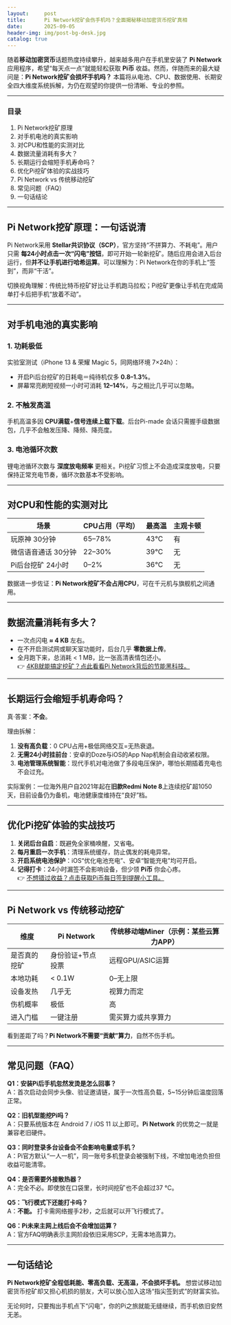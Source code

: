 ```yaml
---
layout:     post
title:      Pi Network挖矿会伤手机吗？全面揭秘移动加密货币挖矿真相
date:       2025-09-05
header-img: img/post-bg-desk.jpg
catalog: true
---
```


随着**移动加密货币**话题热度持续攀升，越来越多用户在手机里安装了 **Pi Network** 应用程序，希望“每天点一点”就能轻松获取 **Pi币** 收益。然而，伴随而来的最大疑问是：**Pi Network挖矿会损坏手机吗？** 本篇将从电池、CPU、数据使用、长期安全四大维度系统拆解，为仍在观望的你提供一份清晰、专业的参照。

---

### 目录  

1. Pi Network挖矿原理  
2. 对手机电池的真实影响  
3. 对CPU和性能的实测对比  
4. 数据流量消耗有多大？  
5. 长期运行会缩短手机寿命吗？  
6. 优化Pi挖矿体验的实战技巧  
7. Pi Network vs 传统移动挖矿  
8. 常见问题（FAQ）  
9. 一句话结论  

---

## Pi Network挖矿原理：一句话说清

Pi Network采用 **Stellar共识协议（SCP）**，官方坚持“不拼算力、不耗电”。用户只需 **每24小时点击一次“闪电”按钮**，即可开始一轮新挖矿。随后应用会进入后台运行，但**并不让手机进行哈希运算**。可以理解为：Pi Network在你的手机上“签到”，而非“干活”。

切换视角理解：传统比特币挖矿好比让手机跑马拉松；Pi挖矿更像让手机在完成简单打卡后把手机“放着不动”。

---

## 对手机电池的真实影响

### 1. 功耗极低  
实验室测试（iPhone 13 & 荣耀 Magic 5，同网络环境 7×24h）：  
- 开启Pi后台挖矿的日耗电＝纯待机仅多 **0.8–1.3%**。  
- 屏幕常亮刷短视频一小时可消耗 **12–14%**，与之相比几乎可以忽略。

### 2. 不触发高温  
手机高温多因 **CPU满载**+**信号连续上载下载**。后台Pi-made 会话只需握手级数据包，几乎不会触发压降、降频、降亮度。

### 3. 电池循环次数  
锂电池循环次数与 **深度放电频率** 更相关。Pi挖矿习惯上不会造成深度放电，只要保持正常充电节奏，循环次数基本不受影响。

---

## 对CPU和性能的实测对比

| 场景 | CPU占用（平均） | 最高温 | 主观卡顿 |
|---|---|---|---|
| 玩原神 30分钟 | 65–78% | 43°C | 有 |
| 微信语音通话 30分钟 | 22–30% | 39°C | 无 |
| Pi后台挖矿 24小时 | 0–2% | 36°C | 无 |

数据进一步佐证：**Pi Network挖矿不会占用CPU**，可在千元机与旗舰机之间通用。

---

## 数据流量消耗有多大？

- 一次点闪电 **≈ 4 KB** 左右。  
- 在不开启测试网或聊天室功能时，后台几乎 **零数据上传**。  
- 全月跑下来，总消耗 < 1 MB，比一张高清表情包还小。  
👉 [4KB就能搞定挖矿？点此看看Pi Network背后的节能黑科技。](https://okxdog.com/)

---

## 长期运行会缩短手机寿命吗？

真·答案：**不会**。  

理由拆解：  
1. **没有高负载**：0 CPU占用+极低网络交互=无热衰退。  
2. **无需24小时挂前台**：安卓的Doze与iOS的App Nap机制会自动收紧权限。  
3. **电池管理系统智能**：现代手机对电池做了多段电压保护，哪怕长期插着充电也不会过充。  

实际案例：一位海外用户自2021年起在**旧款Redmi Note 8**上连续挖矿超1050天，目前设备仍为备机，电池健康度维持在“良好”档。

--- 

## 优化Pi挖矿体验的实战技巧

1. **关闭后台自启**：既避免全家桶唤醒，又省电。  
2. **每月重启一次手机**：清理系统缓存，防止偶发的耗电异常。  
3. **开启系统电池保护**：iOS“优化电池充电”、安卓“智能充电”均可开启。  
4. **记得打卡**：24小时漏签不会影响设备，但少领 **Pi币** 你会心疼。  
👉 [不想错过收益？点击获取Pi币每日签到提醒小工具。](https://okxdog.com/)

---

## Pi Network vs 传统移动挖矿

| 维度 | Pi Network | 传统移动端Miner（示例：某些云算力APP） |
|---|---|---|
| 是否真的挖矿 | 身份验证+节点投票 | 远程GPU/ASIC运算 |
| 本地功耗 | < 0.1W | 0–无上限 |
| 设备发热 | 几乎无 | 视算力而定 |
| 伤机概率 | 极低 | 高 |
| 进入门槛 | 一键注册 | 需买算力或共享算力 |

看到差距了吗？**Pi Network不需要“贡献”算力**，自然不伤手机。

---

## 常见问题（FAQ）

**Q1：安装Pi后手机忽然发烫是怎么回事？**  
A：首次启动会同步头像、验证邀请链，属于一次性高负载，5~15分钟后温度回落正常。

**Q2：旧机型能挖Pi吗？**  
A：只要系统版本在 Android 7 / iOS 11 以上即可。**Pi Network** 的优势之一就是兼容老旧硬件。

**Q3：同时登录多台设备会不会影响电量或手机？**  
A：Pi官方默认“一人一机”，同一账号多机登录会被强制下线，不增加电池负担但收益可能清零。

**Q4：是否需要外接散热器？**  
A：完全不必。即使放在口袋里，长时间挖矿也不会超过37 °C。

**Q5：飞行模式下还能打卡吗？**  
A：**不能。** 打卡需网络握手2秒，之后就可以开飞行模式了。

**Q6：Pi未来主网上线后会不会增加运算？**  
A：官方FAQ明确表示主网阶段依旧采用SCP，无需本地高算力。

---

## 一句话结论

**Pi Network挖矿全程低耗能、零高负载、无高温，不会损坏手机。** 想尝试移动加密货币挖矿却又担心机损的朋友，大可以放心加入这场“指尖签到式”的财富实验。

无论何时，只要掏出手机点下“闪电”，你的Pi之旅就能无缝继续，而手机依旧安然无恙。